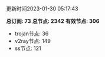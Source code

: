 更新时间2023-01-30 05:17:43

**总订阅: 73**
**总节点: 2342**
**有效节点: 306**
- trojan节点: 36
- v2ray节点: 149
- ss节点: 121
